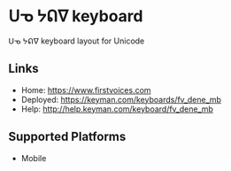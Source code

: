 ᑌᓀ ᔭᕠᐁ keyboard
======================

ᑌᓀ ᔭᕠᐁ keyboard layout for Unicode

Links
-----

 * Home:     <https://www.firstvoices.com>
 * Deployed: <https://keyman.com/keyboards/fv_dene_mb>
 * Help:     <http://help.keyman.com/keyboard/fv_dene_mb>
 
Supported Platforms
-------------------

 * Mobile
